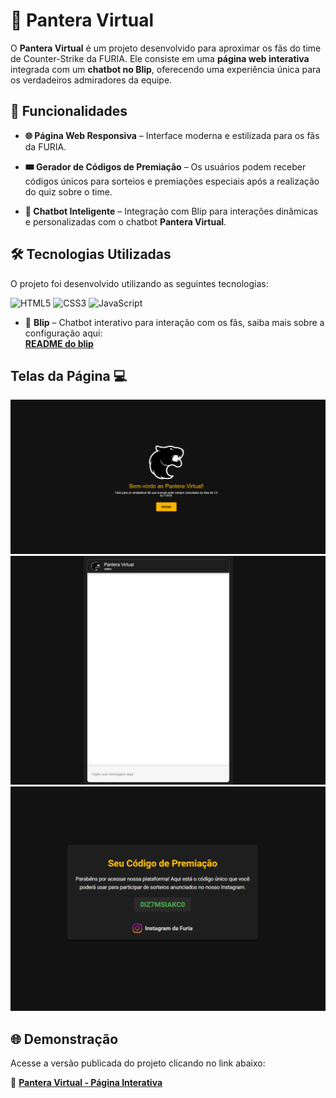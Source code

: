# 🐾 Pantera Virtual

O **Pantera Virtual** é um projeto desenvolvido para aproximar os fãs do time de Counter-Strike da FURIA. Ele consiste em uma **página web interativa** integrada com um **chatbot no Blip**, oferecendo uma experiência única para os verdadeiros admiradores da equipe.

## 🚀 Funcionalidades

- **🌐 Página Web Responsiva** – Interface moderna e estilizada para os fãs da FURIA.

- **🎟️ Gerador de Códigos de Premiação** – Os usuários podem receber códigos únicos para sorteios e premiações especiais após a realização do quiz sobre o time.

- **🤖 Chatbot Inteligente** – Integração com Blip para interações dinâmicas e personalizadas com o chatbot **Pantera Virtual**.


## 🛠️ Tecnologias Utilizadas

O projeto foi desenvolvido utilizando as seguintes tecnologias:

![HTML5](https://img.shields.io/badge/html5-%23E34F26.svg?style=for-the-badge&logo=html5&logoColor=white)
![CSS3](https://img.shields.io/badge/css3-%231572B6.svg?style=for-the-badge&logo=css3&logoColor=white)
![JavaScript](https://img.shields.io/badge/javascript-%23323330.svg?style=for-the-badge&logo=javascript&logoColor=%23F7DF1E)

- 🔹 **Blip** – Chatbot interativo para interação com os fãs, saiba mais sobre a configuração aqui:  
[**README do blip**](Blip/README.md)

## Telas da Página 💻
![alt text](images/image-inicio.png)
![alt text](images/image-chat.png)
![alt text](images/image-codigo.png)

## 🌐 Demonstração

Acesse a versão publicada do projeto clicando no link abaixo:

🔗 [**Pantera Virtual - Página Interativa**](https://mbdomingues.github.io/PanteraVirtual/)